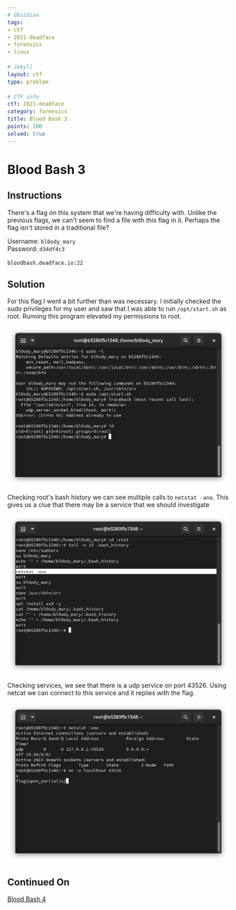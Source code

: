```yaml
---
# Obsidian
tags:
- ctf
- 2021-deadface
- forensics
- linux

# Jekyll
layout: ctf
type: problem

# CTF info
ctf: 2021-deadface
category: forensics
title: Blood Bash 3
points: 100
solved: true
---
```


# Blood Bash 3

## Instructions

There's a flag on this system that we're having difficulty with. Unlike the previous flags, we can't seem to find a file with this flag in it. Perhaps the flag isn't stored in a traditional file?

Username: `bl0ody_mary`  
Password: `d34df4c3`

`bloodbash.deadface.io:22`

## Solution

For this flag I went a bit further than was necessary. I initially checked the sudo privileges for my user and saw that I was able to run `/opt/start.sh` as root. Running this program elevated my permissions to root.

![](attachments/Pasted%20image%2020211018161338.png)

Checking root's bash history we can see multiple calls to `netstat -ano`. This gives us a clue that there may be a service that we should investigate

![](attachments/Pasted%20image%2020211018161512.png)

Checking services, we see that there is a udp service on port 43526. Using netcat we can connect to this service and it replies with the flag.

![](attachments/Pasted%20image%2020211018161548.png)

## Continued On
[Blood Bash 4](Blood%20Bash%204.md)

